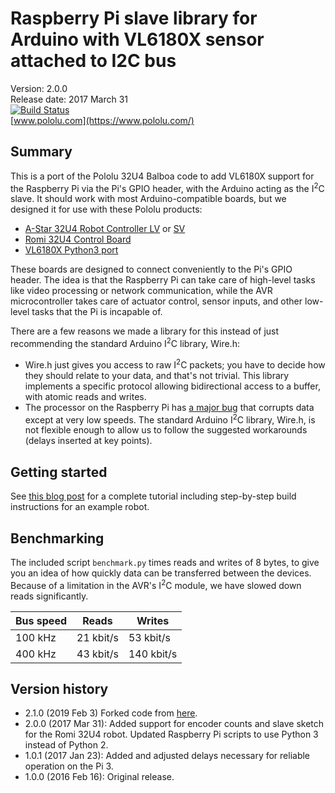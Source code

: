 # Raspberry Pi slave library for Arduino with VL6180X sensor attached to I2C bus

Version: 2.0.0<br>
Release date: 2017 March 31<br>
[![Build Status](https://travis-ci.org/pololu/pololu-rpi-slave-arduino-library.svg?branch=master)](https://travis-ci.org/pololu/pololu-rpi-slave-arduino-library)<br>
[www.pololu.com](https://www.pololu.com/)

Summary
-------

This is a port of the Pololu 32U4 Balboa code to add VL6180X support for the Raspberry Pi via the Pi's GPIO header, with the Arduino acting as the I<sup>2</sup>C slave.  It should
work with most Arduino-compatible boards, but we designed it for use
with these Pololu products:

* [A-Star 32U4 Robot Controller LV](https://www.pololu.com/product/3117) or [SV](https://www.pololu.com/product/3119)
* [Romi 32U4 Control Board](https://www.pololu.com/product/3544)
* [VL6180X Python3 port](https://github.com/HeMe2/RPI_ST-VL6180X-Python3)

These boards are designed to connect conveniently to the Pi's GPIO header.  The
idea is that the Raspberry Pi can take care of high-level tasks like video
processing or network communication, while the AVR microcontroller takes care of
actuator control, sensor inputs, and other low-level tasks that the Pi is
incapable of.

There are a few reasons we made a library for this instead of
just recommending the standard Arduino I<sup>2</sup>C library, Wire.h:

* Wire.h just gives you access to raw I<sup>2</sup>C packets; you have to decide
  how they should relate to your data, and that's not trivial. This
  library implements a specific protocol allowing bidirectional access
  to a buffer, with atomic reads and writes.
* The processor on the Raspberry Pi has
  [a major bug](http://www.advamation.com/knowhow/raspberrypi/rpi-i2c-bug.html)
  that corrupts data except at very low speeds.  The standard Arduino
  I<sup>2</sup>C library, Wire.h, is not flexible enough to allow us to follow
  the suggested workarounds (delays inserted at key points).

Getting started
---------------

See [this blog post](https://www.pololu.com/blog/577/building-a-raspberry-pi-robot-with-the-a-star-32u4-robot-controller)
for a complete tutorial including step-by-step build instructions for
an example robot.

Benchmarking
------------

The included script `benchmark.py` times reads and writes of 8 bytes,
to give you an idea of how quickly data can be transferred between the
devices.  Because of a limitation in the AVR's I<sup>2</sup>C module,
we have slowed down reads significantly.

| Bus speed | Reads     | Writes     |
| --------- | --------- | ---------- |
| 100 kHz   | 21 kbit/s | 53 kbit/s  |
| 400 kHz   | 43 kbit/s | 140 kbit/s |

Version history
---------------

* 2.1.0 (2019 Feb 3) Forked code from [here](https://github.com/pololu/pololu-rpi-slave-arduino-library/tree/balboa).
* 2.0.0 (2017 Mar 31): Added support for encoder counts and slave sketch for the Romi 32U4 robot. Updated Raspberry Pi scripts to use Python 3 instead of Python 2.
* 1.0.1 (2017 Jan 23): Added and adjusted delays necessary for reliable operation on the Pi 3.
* 1.0.0 (2016 Feb 16): Original release.
